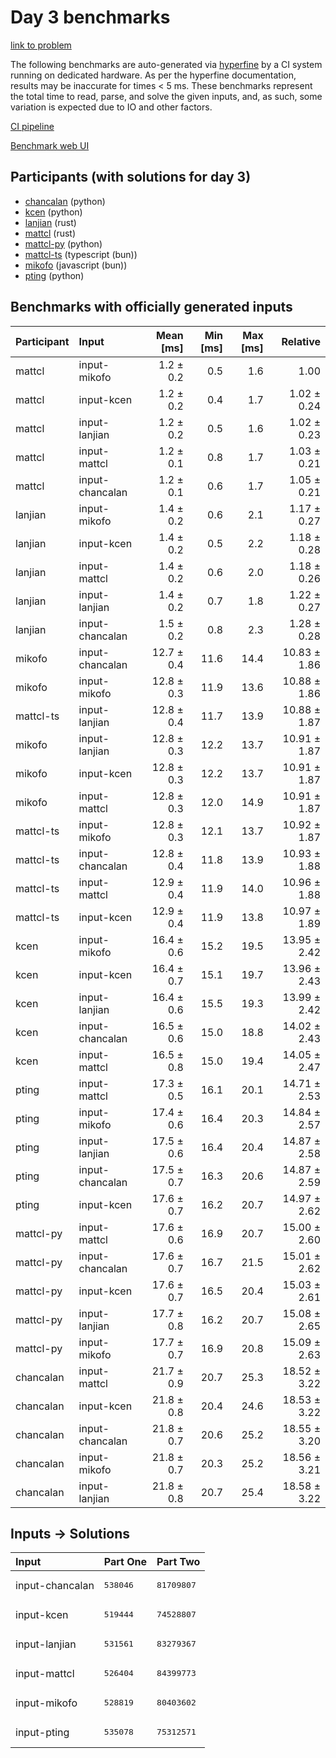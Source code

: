 # Day 3 benchmarks

[link to problem](https://adventofcode.com/2023/day/3)

The following benchmarks are auto-generated via
[hyperfine](https://github.com/sharkdp/hyperfine) by a CI system running on
dedicated hardware. As per the hyperfine documentation, results may be
inaccurate for times < 5 ms. These benchmarks represent the total time to read,
parse, and solve the given inputs, and, as such, some variation is expected due
to IO and other factors.

[CI pipeline](http://ci.papercode.net:8080/teams/main/pipelines/aoc2023)

[Benchmark web UI](https://aoc.ancalagon.black)


## Participants (with solutions for day 3)

- [chancalan](https://github.com/chancalan/aoc2023) (python)
- [kcen](https://github.com/kcen/aoc2023) (python)
- [lanjian](https://github.com/lanjian/aoc-2023) (rust)
- [mattcl](https://github.com/mattcl/aoc2023) (rust)
- [mattcl-py](https://github.com/mattcl/aoc2023-py) (python)
- [mattcl-ts](https://github.com/mattcl/aoc2023-js) (typescript (bun))
- [mikofo](https://github.com/mikofo/advent-of-code-2023) (javascript (bun))
- [pting](https://github.com/pting/aoc2023) (python)


## Benchmarks with officially generated inputs

| Participant | Input | Mean [ms] | Min [ms] | Max [ms] | Relative |
|:---|:---|---:|---:|---:|---:|
| mattcl | input-mikofo | 1.2 ± 0.2 | 0.5 | 1.6 | 1.00 |
| mattcl | input-kcen | 1.2 ± 0.2 | 0.4 | 1.7 | 1.02 ± 0.24 |
| mattcl | input-lanjian | 1.2 ± 0.2 | 0.5 | 1.6 | 1.02 ± 0.23 |
| mattcl | input-mattcl | 1.2 ± 0.1 | 0.8 | 1.7 | 1.03 ± 0.21 |
| mattcl | input-chancalan | 1.2 ± 0.1 | 0.6 | 1.7 | 1.05 ± 0.21 |
| lanjian | input-mikofo | 1.4 ± 0.2 | 0.6 | 2.1 | 1.17 ± 0.27 |
| lanjian | input-kcen | 1.4 ± 0.2 | 0.5 | 2.2 | 1.18 ± 0.28 |
| lanjian | input-mattcl | 1.4 ± 0.2 | 0.6 | 2.0 | 1.18 ± 0.26 |
| lanjian | input-lanjian | 1.4 ± 0.2 | 0.7 | 1.8 | 1.22 ± 0.27 |
| lanjian | input-chancalan | 1.5 ± 0.2 | 0.8 | 2.3 | 1.28 ± 0.28 |
| mikofo | input-chancalan | 12.7 ± 0.4 | 11.6 | 14.4 | 10.83 ± 1.86 |
| mikofo | input-mikofo | 12.8 ± 0.3 | 11.9 | 13.6 | 10.88 ± 1.86 |
| mattcl-ts | input-lanjian | 12.8 ± 0.4 | 11.7 | 13.9 | 10.88 ± 1.87 |
| mikofo | input-lanjian | 12.8 ± 0.3 | 12.2 | 13.7 | 10.91 ± 1.87 |
| mikofo | input-kcen | 12.8 ± 0.3 | 12.2 | 13.7 | 10.91 ± 1.87 |
| mikofo | input-mattcl | 12.8 ± 0.3 | 12.0 | 14.9 | 10.91 ± 1.87 |
| mattcl-ts | input-mikofo | 12.8 ± 0.3 | 12.1 | 13.7 | 10.92 ± 1.87 |
| mattcl-ts | input-chancalan | 12.8 ± 0.4 | 11.8 | 13.9 | 10.93 ± 1.88 |
| mattcl-ts | input-mattcl | 12.9 ± 0.4 | 11.9 | 14.0 | 10.96 ± 1.88 |
| mattcl-ts | input-kcen | 12.9 ± 0.4 | 11.9 | 13.8 | 10.97 ± 1.89 |
| kcen | input-mikofo | 16.4 ± 0.6 | 15.2 | 19.5 | 13.95 ± 2.42 |
| kcen | input-kcen | 16.4 ± 0.7 | 15.1 | 19.7 | 13.96 ± 2.43 |
| kcen | input-lanjian | 16.4 ± 0.6 | 15.5 | 19.3 | 13.99 ± 2.42 |
| kcen | input-chancalan | 16.5 ± 0.6 | 15.0 | 18.8 | 14.02 ± 2.43 |
| kcen | input-mattcl | 16.5 ± 0.8 | 15.0 | 19.4 | 14.05 ± 2.47 |
| pting | input-mattcl | 17.3 ± 0.5 | 16.1 | 20.1 | 14.71 ± 2.53 |
| pting | input-mikofo | 17.4 ± 0.6 | 16.4 | 20.3 | 14.84 ± 2.57 |
| pting | input-lanjian | 17.5 ± 0.6 | 16.4 | 20.4 | 14.87 ± 2.58 |
| pting | input-chancalan | 17.5 ± 0.7 | 16.3 | 20.6 | 14.87 ± 2.59 |
| pting | input-kcen | 17.6 ± 0.7 | 16.2 | 20.7 | 14.97 ± 2.62 |
| mattcl-py | input-mattcl | 17.6 ± 0.6 | 16.9 | 20.7 | 15.00 ± 2.60 |
| mattcl-py | input-chancalan | 17.6 ± 0.7 | 16.7 | 21.5 | 15.01 ± 2.62 |
| mattcl-py | input-kcen | 17.6 ± 0.7 | 16.5 | 20.4 | 15.03 ± 2.61 |
| mattcl-py | input-lanjian | 17.7 ± 0.8 | 16.2 | 20.7 | 15.08 ± 2.65 |
| mattcl-py | input-mikofo | 17.7 ± 0.7 | 16.9 | 20.8 | 15.09 ± 2.63 |
| chancalan | input-mattcl | 21.7 ± 0.9 | 20.7 | 25.3 | 18.52 ± 3.22 |
| chancalan | input-kcen | 21.8 ± 0.8 | 20.4 | 24.6 | 18.53 ± 3.22 |
| chancalan | input-chancalan | 21.8 ± 0.7 | 20.6 | 25.2 | 18.55 ± 3.20 |
| chancalan | input-mikofo | 21.8 ± 0.7 | 20.3 | 25.2 | 18.56 ± 3.21 |
| chancalan | input-lanjian | 21.8 ± 0.8 | 20.7 | 25.4 | 18.58 ± 3.22 |


## Inputs -> Solutions

| Input | Part One | Part Two |
|:---|:---|:---|
|input-chancalan|<pre>538046</pre>|<pre>81709807</pre>|
|input-kcen|<pre>519444</pre>|<pre>74528807</pre>|
|input-lanjian|<pre>531561</pre>|<pre>83279367</pre>|
|input-mattcl|<pre>526404</pre>|<pre>84399773</pre>|
|input-mikofo|<pre>528819</pre>|<pre>80403602</pre>|
|input-pting|<pre>535078</pre>|<pre>75312571</pre>|